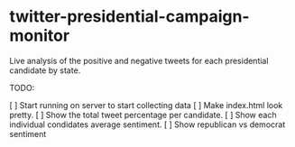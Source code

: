 # twitter-presidential-campaign-monitor
Live analysis of the positive and negative tweets for each presidential candidate by state.

TODO:

[ ] Start running on server to start collecting data
[ ] Make index.html look pretty.
[ ] Show the total tweet percentage per candidate.
[ ] Show each individual condidates average sentiment.
[ ] Show republican vs democrat sentiment
